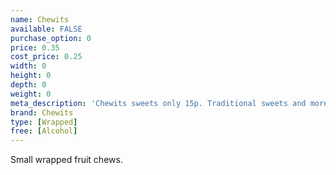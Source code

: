 ```yaml
---
name: Chewits
available: FALSE
purchase_option: 0
price: 0.35
cost_price: 0.25
width: 0
height: 0
depth: 0
weight: 0
meta_description: 'Chewits sweets only 15p. Traditional sweets and more at Humbugs Confectionery Store. Specialists in satisfying your sweet tooth!'
brand: Chewits
type: [Wrapped]
free: [Alcohol]
---
```

Small wrapped fruit chews.